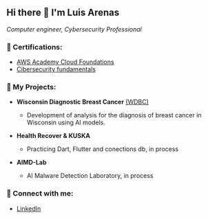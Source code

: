 ## **Hi there 👋 I'm Luis Arenas**
*Computer engineer, Cybersecurity Professional*


### 📜 Certifications:
- [AWS Academy Cloud Foundations](https://www.credly.com/badges/82724620-1c67-4d36-afcd-85be011ff8fa/public_url)
- [Cibersecurity fundamentals](https://coursera.org/share/7b55e906a0c9d43745f32eb66c87b708)

### 💼 My Projects:
- **Wisconsin Diagnostic Breast Cancer** [(WDBC)](https://github.com/Alexandeeer1/COMUNICA-PROYECTO-FINAL)
  -  Development of analysis for the diagnosis of breast cancer in Wisconsin using AI models.
  
- **Health Recover & KUSKA**
  - Practicing Dart, Flutter and conections db, in process
- **AIMD-Lab**
  -  AI Malware Detection Laboratory, in process

### 📲 Connect with me:
- [LinkedIn](https://www.linkedin.com/in/luis-santiago-arenas-torres-52a513260/)





<!--
**seia100/seia100** is a ✨ _special_ ✨ repository because its `README.md` (this file) appears on your GitHub profile.

Here are some ideas to get you started:

- 🔭 I’m currently working on ...
- 🌱 I’m currently learning ...
- 👯 I’m looking to collaborate on ...
- 🤔 I’m looking for help with ...
- 💬 Ask me about ...
- 📫 How to reach me: ...
- 😄 Pronouns: ...
- ⚡ Fun fact: ...
-->
